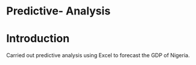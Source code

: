 # Predictive- Analysis
# Introduction
Carried out predictive analysis using Excel to forecast the GDP of Nigeria.
